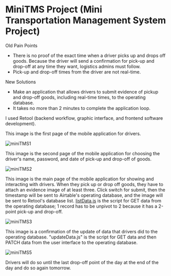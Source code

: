 # MiniTMS Project (Mini Transportation Management System Project)
Old Pain Points
  - There is no proof of the exact time when a driver picks up and drops off goods. Because the driver will send a confirmation for pick-up and drop-off at any time they want, logistics admins must follow.
  - Pick-up and drop-off times from the driver are not real-time.

New Solutions
  - Make an application that allows drivers to submit evidence of pickup and drop-off goods, including real-time times, to the operating database.
  - It takes no more than 2 minutes to complete the application loop.

I used Retool (backend workflow, graphic interface, and frontend software development).

This image is the first page of the mobile application for drivers.

![miniTMS1](https://github.com/petchanawat/MiniTMS/assets/158483894/fca1ab23-7350-45cb-b0ce-5a4c9303e210)


This image is the second page of the mobile application for choosing the driver's name, password, and date of pick-up and drop-off of goods.

![miniTMS2](https://github.com/petchanawat/MiniTMS/assets/158483894/f9c894e0-946a-4ed9-8d46-8a6ab09a6cf6)


This image is the main page of the mobile application for showing and interacting with drivers. When they pick up or drop off goods, they have to attach an evidence image of at least three.
Click switch for submit, then the timestamp will be sent to Airtable's operating database, and the image will be sent to Retool's database list. [listData.js](https://github.com/petchanawat/MiniTMS/blob/main/listData.js) is the script for GET data from the operating database; 1 record has to be unpivot to 2 because it has a 2-point pick-up and drop-off.

![miniTMS3](https://github.com/petchanawat/MiniTMS/assets/158483894/8402612c-ef8c-4249-945a-c5f1155c1b48)


 This image is a confirmation of the update of data that drivers did to the operating database. "updateData.js" is the script for GET data and then PATCH data from the user interface to the operating database.

 ![miniTMS5](https://github.com/petchanawat/MiniTMS/assets/158483894/f876ccf1-2fc9-41e9-a1b1-8166095465e7)


Drivers will do so until the last drop-off point of the day at the end of the day and do so again tomorrow.






